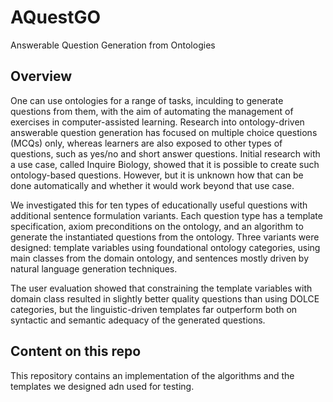 # AQuestGO
 Answerable Question Generation from Ontologies
 
 ## Overview
One can use ontologies for a range of tasks, inculding to generate questions from them, with the aim of automating the management of exercises in computer-assisted learning. Research into ontology-driven answerable question generation has focused on multiple choice questions (MCQs) only, whereas learners are also exposed to other types of questions, such as yes/no and short answer questions. Initial research with a use case, called Inquire Biology, showed that it is possible to create such ontology-based questions. However, but it is unknown how that can be done automatically and whether it would work beyond that use case. 

We investigated this for ten types of educationally useful questions with additional sentence formulation variants. Each question type has a template specification, axiom preconditions on the ontology, and an algorithm to generate the instantiated questions  from the ontology. 
Three variants were designed: template variables using foundational ontology categories, using main classes from the domain ontology, and sentences mostly driven by natural language generation techniques. 

The user evaluation showed that constraining the template variables with domain class resulted in slightly better quality questions than using DOLCE categories, but the linguistic-driven templates far outperform both on syntactic and semantic adequacy of the generated questions.

## Content on this repo

This repository contains an implementation of the algorithms and the templates we designed adn used for testing.
